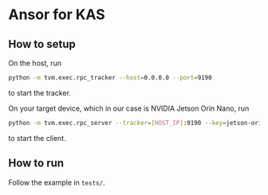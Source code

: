 # Ansor for KAS

## How to setup

On the host, run

```bash
python -m tvm.exec.rpc_tracker --host=0.0.0.0 --port=9190
```

to start the tracker.

On your target device, which in our case is NVIDIA Jetson Orin Nano, run

```bash
python -m tvm.exec.rpc_server --tracker=[HOST_IP]:9190 --key=jetson-orin-nano
```

to start the client.

## How to run

Follow the example in `tests/`.
